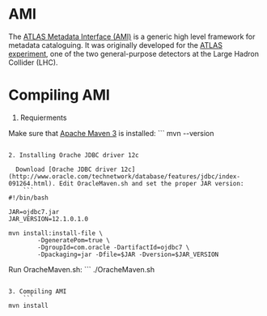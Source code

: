 AMI
===

The [ATLAS Metadata Interface (AMI)](http://www.cern.ch/ami/) is a generic high level framework for metadata cataloguing. It was originally developed for the [ATLAS experiment](http://atlas.ch/), one of the two general-purpose detectors at the Large Hadron Collider (LHC).

Compiling AMI
=============

1. Requierments

  Make sure that [Apache Maven 3](http://maven.apache.org/) is installed:
	```
mvn --version
```

2. Installing Orache JDBC driver 12c

  Download [Orache JDBC driver 12c](http://www.oracle.com/technetwork/database/features/jdbc/index-091264.html). Edit OracleMaven.sh and set the proper JAR version:
	```
#!/bin/bash

JAR=ojdbc7.jar
JAR_VERSION=12.1.0.1.0

mvn install:install-file \
        -DgeneratePom=true \
        -DgroupId=com.oracle -DartifactId=ojdbc7 \
        -Dpackaging=jar -Dfile=$JAR -Dversion=$JAR_VERSION
```

  Run OracheMaven.sh:
	```
./OracheMaven.sh
```

3. Compiling AMI
	```
mvn install
```
